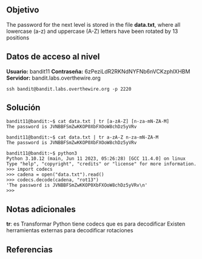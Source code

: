 ## Objetivo
The password for the next level is stored in the file **data.txt**, where all lowercase (a-z) and uppercase (A-Z) letters have been rotated by 13 positions
## Datos de acceso al nivel
**Usuario:** bandit11
**Contraseña:** 6zPeziLdR2RKNdNYFNb6nVCKzphlXHBM
**Servidor:** bandit.labs.overthewire.org
```
ssh bandit@bandit.labs.overthewire.org -p 2220
```
## Solución
```
bandit11@bandit:~$ cat data.txt | tr [a-zA-Z] [n-za-mN-ZA-M]
The password is JVNBBFSmZwKKOP0XbFXOoW8chDz5yVRv

bandit11@bandit:~$ cat data.txt | tr a-zA-Z n-za-mN-ZA-M
The password is JVNBBFSmZwKKOP0XbFXOoW8chDz5yVRv

bandit11@bandit:~$ python3
Python 3.10.12 (main, Jun 11 2023, 05:26:28) [GCC 11.4.0] on linux
Type "help", "copyright", "credits" or "license" for more information.
>>> import codecs
>>> cadena = open("data.txt").read()
>>> codecs.decode(cadena, "rot13")
'The password is JVNBBFSmZwKKOP0XbFXOoW8chDz5yVRv\n'
>>>
```
## Notas adicionales
**tr**: es Transformar
Python tiene codecs que es para decodificar
Existen herramientas externas para decodificar rotaciones

## Referencias